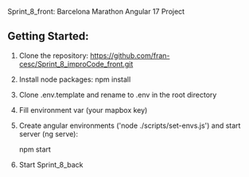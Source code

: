Sprint_8_front: Barcelona Marathon Angular 17 Project


## Getting Started:

1. Clone the repository: 
    https://github.com/fran-cesc/Sprint_8_improCode_front.git

2. Install node packages: 
    npm install

3. Clone .env.template and rename to .env in the root directory

4. Fill environment var (your mapbox key)

5. Create angular environments ('node ./scripts/set-envs.js') and start server (ng serve):

    npm start

6. Start Sprint_8_back
